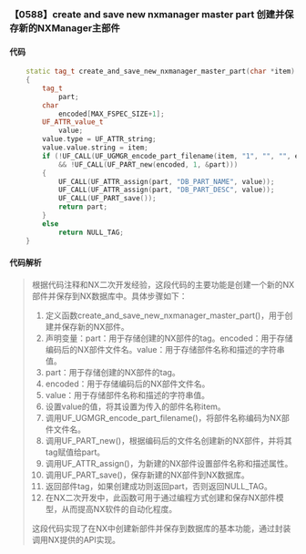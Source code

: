 ### 【0588】create and save new nxmanager master part 创建并保存新的NXManager主部件

#### 代码

```cpp
    static tag_t create_and_save_new_nxmanager_master_part(char *item)  
    {  
        tag_t  
            part;  
        char  
            encoded[MAX_FSPEC_SIZE+1];  
        UF_ATTR_value_t  
            value;  
        value.type = UF_ATTR_string;  
        value.value.string = item;  
        if (!UF_CALL(UF_UGMGR_encode_part_filename(item, "1", "", "", encoded))  
            && !UF_CALL(UF_PART_new(encoded, 1, &part)))  
        {  
            UF_CALL(UF_ATTR_assign(part, "DB_PART_NAME", value));  
            UF_CALL(UF_ATTR_assign(part, "DB_PART_DESC", value));  
            UF_CALL(UF_PART_save());  
            return part;  
        }  
        else  
            return NULL_TAG;  
    }

```

#### 代码解析

> 根据代码注释和NX二次开发经验，这段代码的主要功能是创建一个新的NX部件并保存到NX数据库中。具体步骤如下：
>
> 1. 定义函数create_and_save_new_nxmanager_master_part()，用于创建并保存新的NX部件。
> 2. 声明变量：part：用于存储创建的NX部件的tag。encoded：用于存储编码后的NX部件文件名。value：用于存储部件名称和描述的字符串值。
> 3. part：用于存储创建的NX部件的tag。
> 4. encoded：用于存储编码后的NX部件文件名。
> 5. value：用于存储部件名称和描述的字符串值。
> 6. 设置value的值，将其设置为传入的部件名称item。
> 7. 调用UF_UGMGR_encode_part_filename()，将部件名称编码为NX部件文件名。
> 8. 调用UF_PART_new()，根据编码后的文件名创建新的NX部件，并将其tag赋值给part。
> 9. 调用UF_ATTR_assign()，为新建的NX部件设置部件名称和描述属性。
> 10. 调用UF_PART_save()，保存新建的NX部件到NX数据库。
> 11. 返回部件tag，如果创建成功则返回part，否则返回NULL_TAG。
> 12. 在NX二次开发中，此函数可用于通过编程方式创建和保存NX部件模型，从而提高NX软件的自动化程度。
>
> 这段代码实现了在NX中创建新部件并保存到数据库的基本功能，通过封装调用NX提供的API实现。
>
